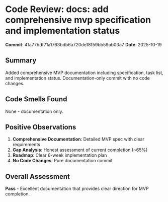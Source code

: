# Code Review: docs: add comprehensive mvp specification and implementation status

**Commit**: 41a77bdf71a1763bdb6a720de18f59bb59ab03a7
**Date**: 2025-10-19

## Summary
Added comprehensive MVP documentation including specification, task list, and implementation status. Documentation-only commit with no code changes.

## Code Smells Found

None - documentation only.

## Positive Observations

1. **Comprehensive Documentation**: Detailed MVP spec with clear requirements
2. **Gap Analysis**: Honest assessment of current completion (~65%)
3. **Roadmap**: Clear 6-week implementation plan
4. **No Code Changes**: Pure documentation commit

## Overall Assessment
**Pass** - Excellent documentation that provides clear direction for MVP completion.
